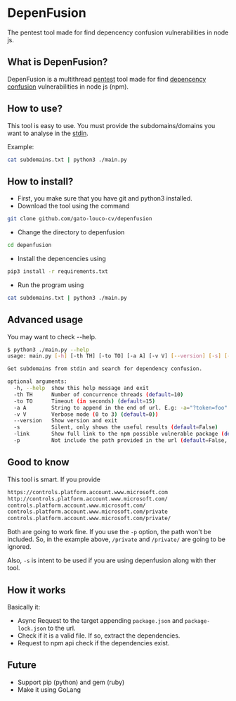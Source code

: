 # DepenFusion

The pentest tool made for find depencency confusion vulnerabilities in node js.

## What is DepenFusion?

DepenFusion is a multithread <a href="https://en.wikipedia.org/wiki/Penetration_test">pentest</a> tool made for find <a href="https://medium.com/@alex.birsan/dependency-confusion-4a5d60fec610">depencency confusion</a> vulnerabilities in node js (npm).

## How to use?

This tool is easy to use.
You must provide the subdomains/domains you want to analyse in the <a href="https://www.howtogeek.com/435903/what-are-stdin-stdout-and-stderr-on-linux/">stdin</a>.

Example:

```bash
cat subdomains.txt | python3 ./main.py
```

## How to install?

- First, you make sure that you have git and python3 installed.
- Download the tool using the command

```bash
git clone github.com/gato-louco-cv/depenfusion
```

- Change the directory to depenfusion

```bash
cd depenfusion
```

- Install the depencencies using

```bash
pip3 install -r requirements.txt
```

- Run the program using

```bash
cat subdomains.txt | python3 ./main.py
```

## Advanced usage

You may want to check --help.

```bash
$ python3 ./main.py --help
usage: main.py [-h] [-th TH] [-to TO] [-a A] [-v V] [--version] [-s] [-link] [-p]

Get subdomains from stdin and search for dependency confusion.

optional arguments:
  -h, --help  show this help message and exit
  -th TH      Number of concurrence threads (default=10)
  -to TO      Timeout (in seconds) (default=15)
  -a A        String to append in the end of url. E.g: -a="?token=foo" (default="")
  -v V        Verbose mode (0 to 3) (default=0))
  --version   Show version and exit
  -s          Silent, only shows the useful results (default=False)
  -link       Show full link to the npm possible vulnerable package (default=False)
  -p          Not include the path provided in the url (default=False, include the path)
```

## Good to know

This tool is smart. If you provide

```txt
https://controls.platform.account.www.microsoft.com
http://controls.platform.account.www.microsoft.com/
controls.platform.account.www.microsoft.com/
controls.platform.account.www.microsoft.com/private
controls.platform.account.www.microsoft.com/private/
```

Both are going to work fine.
If you use the `-p` option, the path won't be included. So, in the example above, `/private` and `/private/` are going to be ignored.

Also, `-s` is intent to be used if you are using depenfusion along with ther tool.

## How it works

Basically it:

- Async Request to the target appending `package.json` and `package-lock.json` to the url.
- Check if it is a valid file. If so, extract the dependencies.
- Request to npm api check if the dependencies exist.

## Future

- Support pip (python) and gem (ruby)
- Make it using GoLang
